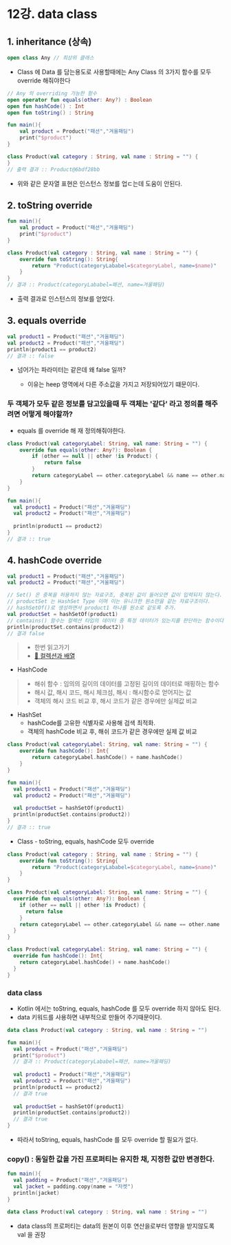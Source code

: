 # 12강. data class

## 1. inheritance (상속)

~~~kotlin
open class Any // 최상위 클래스
~~~
- Class 에 Data 를 담는용도로 사용할때에는 Any Class 의 3가지 함수를 모두 override 해줘야한다
~~~kotlin
// Any 의 overriding 가능한 함수
open operator fun equals(other: Any?) : Boolean
open fun hashCode() : Int
open fun toString() : String
~~~

~~~kotlin
fun main(){
    val product = Product("패션","겨울패딩")
    print("$product")  
}

class Product(val category : String, val name : String = "") {
}
// 출력 결과 :: Product@6bdf28bb
~~~

- 위와 같은 문자열 표현은 인스턴스 정보를 업ㄷ는데 도움이 안된다.

## 2. toString override
~~~kotlin
fun main(){
    val product = Product("패션","겨울패딩")
    print("$product")
}

class Product(val category : String, val name : String = "") {
    override fun toString(): String{
        return "Product(categoryLababel=$categoryLabel, name=$name)"
    }
}
// 결과 :: Product(categoryLababel=패션, name=겨울패딩)
~~~
- 출력 결과로 인스턴스의 정보를 얻었다.

## 3. equals override
~~~kotlin
val product1 = Product("패션","겨울패딩")
val product2 = Product("패션","겨울패딩")
println(product1 == product2)
// 결과 :: false
~~~
- 넘어가는 파라미터는 같은데 왜 false 일까?

  - 이유는 heep 영역에서 다른 주소값을 가지고 저장되어있기 떄문이다.

### 두 객체가 모두 같은 정보를 담고있을때 두 객체는 '같다' 라고 정의를 해주려면 어떻게 해야할까?

- equals 를 override 해 재 정의해줘야한다.

~~~kotlin
class Product(val categoryLabel: String, val name: String = "") {
    override fun equals(other: Any?): Boolean {
        if (other == null || other !is Product) {
            return false
        }
        return categoryLabel == other.categoryLabel && name == other.name
    }
}

fun main(){
  val product1 = Product("패션","겨울패딩")
  val product2 = Product("패션","겨울패딩")
  
  println(product1 == product2)
}
// 결과 :: true
~~~
## 4. hashCode override

~~~kotlin
val product1 = Product("패션","겨울패딩")
val product2 = Product("패션","겨울패딩")

// Set() 은 중복을 허용하지 않는 자료구조, 중복된 값이 들어오면 값이 입력되지 않는다.
// productSet 는 HashSet Type 이며 이는 유니크한 원소만을 같는 자료구조이다.
// hashSetOf()로 생성하면서 product1 하나를 원소로 같도록 추가.
val productSet = hashSetOf(product1)
// contains() 함수는 컬렉션 타입의 데이터 중 특정 데이터가 있는지를 판단하는 함수이다.
println(productSet.contains(product2)) 
// 결과 false
~~~
>- 한번 읽고가기
>  - [📌 컬렉션과 배열](https://medium.com/depayse/kotlin-collections-%EC%82%AC%EC%9A%A9%ED%95%98%EA%B8%B0-54ef2d60c61a)

- HashCode
>- 해쉬 함수 : 임의의 길이의 데이터를 고정된 길이의 데이터로 매핑하는 함수
>- 해시 값, 해시 코드, 해시 체크섬, 해시 : 해시함수로 얻어지는 값
>- 객체의 해시 코드 비교 후, 해시 코드가 같은 경우에만 실제값 비교

- HashSet 
  - hashCode를 고유한 식별자로 사용해 검색 최적화.
  - 객체의 hashCode 비교 후, 해쉬 코드가 같은 경우에만 실제 값 비교
  
~~~kotlin
class Product(val categoryLabel: String, val name: String = "") {
    override fun hashCode(): Int{
        return categoryLabel.hashCode() + name.hashCode()    
    }
}

fun main(){
  val product1 = Product("패션","겨울패딩")
  val product2 = Product("패션","겨울패딩")
  
  val productSet = hashSetOf(product1)
  println(productSet.contains(product2))
}
// 결과 :: true
~~~

- Class - toString, equals, hashCode 모두 override

~~~kotlin
class Product(val category : String, val name : String = "") {
    override fun toString(): String{
        return "Product(categoryLababel=$categoryLabel, name=$name)"
    }
}

class Product(val categoryLabel: String, val name: String = "") {
  override fun equals(other: Any?): Boolean {
    if (other == null || other !is Product) {
      return false
    }
    return categoryLabel == other.categoryLabel && name == other.name
  }
}

class Product(val categoryLabel: String, val name: String = "") {
  override fun hashCode(): Int{
    return categoryLabel.hashCode() + name.hashCode()
  }
}
~~~

### data class
- Kotlin 에서는 toString, equals, hashCode 를 모두 override 하지 않아도 된다.
- data 키워드를 사용하면 내부적으로 만들어 주기때문이다.
~~~kotlin
data class Product(val category : String, val name : String = "")

fun main(){
  val product = Product("패션","겨울패딩")
  print("$product")
  // 결과 :: Product(categoryLababel=패션, name=겨울패딩)
  
  val product1 = Product("패션","겨울패딩")
  val product2 = Product("패션","겨울패딩")
  println(product1 == product2)
  // 결과 true
  
  val productSet = hashSetOf(product1)
  println(productSet.contains(product2))
  // 결과 true
}
~~~
- 따라서 toString, equals, hashCode 를 모두 override 할 필요가 없다.

### copy() : 동일한 값을 가진 프로퍼티는 유지한 채, 지정한 값만 변경한다.
~~~kotlin
fun main(){
  val padding = Product("패션","겨울패딩")
  val jacket = padding.copy(name = "자켓")
  println(jacket)
}

data class Product(val category : String, val name : String = "")
~~~
- data class의 프로퍼티는 data의 원본이 이후 연산을로부터 영향을 받지않도록 val 을 권장 
